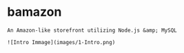 # bamazon

```
An Amazon-like storefront utilizing Node.js &amp; MySQL
```

```
![Intro Immage](images/1-Intro.png)

```